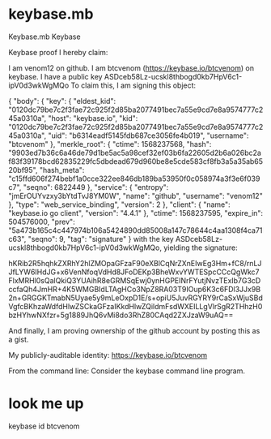 # keybase.mb
Keybase.mb
Keybase

Keybase proof
I hereby claim:

I am venom12 on github.
I am btcvenom (https://keybase.io/btcvenom) on keybase.
I have a public key ASDceb58Lz-ucskl8thbogd0kb7HpV6c1-ipV0d3wkWgMQo
To claim this, I am signing this object:

{
  "body": {
    "key": {
      "eldest_kid": "0120dc79be7c2f3fae72c925f2d85ba2077491bec7a55e9cd7e8a9574777c245a0310a",
      "host": "keybase.io",
      "kid": "0120dc79be7c2f3fae72c925f2d85ba2077491bec7a55e9cd7e8a9574777c245a0310a",
      "uid": "b6314eadf5145fdb687ce3056fe4b019",
      "username": "btcvenom"
    },
    "merkle_root": {
      "ctime": 1568237568,
      "hash": "9903ed7b36c6a46de79d1be5ac5a98cef32ef03b6fa22605d2b6a026bc2af83f39178bcd62835229fc5dbdead679d960be8e5cde583cf8fb3a5a35ab6520bf95",
      "hash_meta": "c15ffd606f274bebf1a0cce322ee846db189ba53950f0c058974a3f3e6f039c7",
      "seqno": 6822449
    },
    "service": {
      "entropy": "jmErOUYvzxy3bYtdTvJ8YM0W",
      "name": "github",
      "username": "venom12"
    },
    "type": "web_service_binding",
    "version": 2
  },
  "client": {
    "name": "keybase.io go client",
    "version": "4.4.1"
  },
  "ctime": 1568237595,
  "expire_in": 504576000,
  "prev": "5a473b165c4c447974b106a5424890dd85008a147c78644c4aa1308f4ca71c63",
  "seqno": 9,
  "tag": "signature"
}
with the key ASDceb58Lz-ucskl8thbogd0kb7HpV6c1-ipV0d3wkWgMQo, yielding the signature:

hKRib2R5hqhkZXRhY2hlZMOpaGFzaF90eXBlCqNrZXnEIwEg3Hm+fC8/rnLJJfLYW6IHdJG+x6VenNfoqVdHd8JFoDEKp3BheWxvYWTESpcCCcQgWkc7FlxMRHl0sQalQkiQ3YUAihR8eGRMSqEwj0ynHGPEINrFYutjNvzTExIb7G3cDccfaQh4JmHR+4K5WMGBIdLTAgHCo3NpZ8RA03T9IOup6K3c6FDl3JJx9B2n+GRGGKTmabN5Uyae5y9mLeOxpD1E/s+opiU5JuvRGYRY9rCaSxWjuSBdVgfcBKhzaWdfdHlwZSCkaGFzaIKkdHlwZQildmFsdWXEILLgVlrSgR2THhzH0bzHYhwNXfzr+5g1889JhQ6vMi8do3RhZ80CAqd2ZXJzaW9uAQ==

And finally, I am proving ownership of the github account by posting this as a gist.

My publicly-auditable identity:
https://keybase.io/btcvenom

From the command line:
Consider the keybase command line program.

# look me up
keybase id btcvenom
